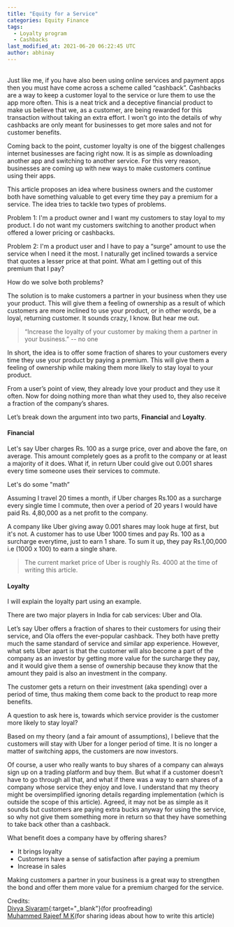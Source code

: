 ```yaml
---
title: "Equity for a Service"
categories: Equity Finance
tags:
  - Loyalty program
  - Cashbacks
last_modified_at: 2021-06-20 06:22:45 UTC
author: abhinay
---
```


<!-- Audio/Video Section -->
<!-- {% include responsive-embed url="https://www.youtube.com/watch?v=-PVofD2A9t8" ratio="16:9" %} -->

<!-- {% if page.url != node.url %}
  <iframe width="100%" height="166" scrolling="no" frameborder="no" src="https://w.soundcloud.com/player/?url=https%3A//api.soundcloud.com/tracks/432101856&color=%23ff5500&auto_play=false&hide_related=false&show_comments=true&show_user=true&show_reposts=false&show_teaser=true"></iframe>
{% endif %} -->

<br />
Just like me, if you have also been using online services and payment apps then you must have come across a scheme called “cashback”. Cashbacks are a way to keep a customer loyal to the service or lure them to use the app more often. This is a neat trick and a deceptive financial product to make us believe that we, as a customer, are being rewarded for this transaction without taking an extra effort. I won’t go into the details of why cashbacks are only meant for businesses to get more sales and not for customer benefits.

Coming back to the point, customer loyalty is one of the biggest challenges internet businesses are facing right now. It is as simple as downloading another app and switching to another service. For this very reason, businesses are coming up with new ways to make customers continue using their apps.

This article proposes an idea where business owners and the customer both have something valuable to get every time they pay a premium for a service. The idea tries to tackle two types of problems.

Problem 1: I'm a product owner and I want my customers to stay loyal to my product. I do not want my customers switching to another product when offered a lower pricing or cashbacks.

Problem 2: I'm a product user and I have to pay a “surge” amount to use the service when I need it the most. I naturally get inclined towards a service that quotes a lesser price at that point. What am I getting out of this premium that I pay?

How do we solve both problems?

The solution is to make customers a partner in your business when they use your product. This will give them a feeling of ownership as a result of which customers are more inclined to use your product, or in other words, be a loyal, returning customer. It sounds crazy, I know. But hear me out.

> “Increase the loyalty of your customer by making them a partner in your business.” -- no one

In short, the idea is to offer some fraction of shares to your customers every time they use your product by paying a premium. This will give them a feeling of ownership while making them more likely to stay loyal to your product.

From a user’s point of view, they already love your product and they use it often. Now for doing nothing more than what they used to, they also receive a fraction of the company’s shares.

Let’s break down the argument into two parts, **Financial** and **Loyalty**.

#### Financial
Let's say Uber charges Rs. 100 as a surge price, over and above the fare, on average. This amount completely goes as a profit to the company or at least a majority of it does. What if, in return Uber could give out 0.001 shares every time someone uses their services to commute.

Let's do some "math”

Assuming I travel 20 times a month, if Uber charges Rs.100 as a surcharge every single time I commute, then over a period of 20 years I would have paid Rs. 4,80,000 as a net profit to the company.

A company like Uber giving away 0.001 shares may look huge at first, but it's not. A customer has to use Uber 1000 times and pay Rs. 100 as a surcharge everytime, just to earn 1 share. To sum it up, they pay Rs.1,00,000 i.e (1000 x 100) to earn a single share.

> The current market price of Uber is roughly Rs. 4000 at the time of writing this article.

#### Loyalty

I will explain the loyalty part using an example.

There are two major players in India for cab services: Uber and Ola.

Let’s say Uber offers a fraction of shares to their customers for using their service, and Ola offers the ever-popular cashback. They both have pretty much the same standard of service and similar app experience. However, what sets Uber apart is that the customer will also become a part of the company as an investor by getting more value for the surcharge they pay, and it would give them a sense of ownership because they know that the amount they paid is also an investment in the company.

The customer gets a return on their investment (aka spending) over a period of time, thus making them come back to the product to reap more benefits.

A question to ask here is, towards which service provider is the customer more likely to stay loyal?

Based on my theory (and a fair amount of assumptions), I believe that the customers will stay with Uber for a longer period of time. It is no longer a matter of switching apps, the customers are now investors.

Of course, a user who really wants to buy shares of a company can always sign up on a trading platform and buy them. But what if a customer doesn’t have to go through all that, and what if there was a way to earn shares of a company whose service they enjoy and love. I understand that my theory might be oversimplified ignoring details regarding implementation (which is outside the scope of this article). Agreed, it may not be as simple as it sounds but customers are paying extra bucks anyway for using the service, so why not give them something more in return so that they have something to take back other than a cashback.


What benefit does a company have by offering shares?
* It brings loyalty
* Customers have a sense of satisfaction after paying a premium
* Increase in sales

Making customers a partner in your business is a great way to strengthen the bond and  offer them more value for a premium charged for the service.

Credits: <br />
[Divya Sivaram](https://www.linkedin.com/in/divya-sivaram){:target="_blank"}(for proofreading) <br />
[Muhammed Rajeef M K](https://www.linkedin.com/in/rajeefmk/)(for sharing ideas about how to write this article)
